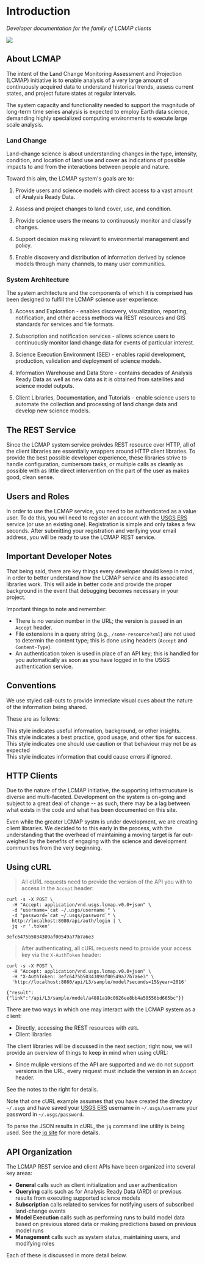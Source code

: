 # Introduction

*Developer documentation for the family of LCMAP clients*

[![][lcmap-logo]][lcmap-logo-large]

[lcmap-logo]: images/lcmap-logo-1-250px.png
[lcmap-logo-large]: images/lcmap-logo-1-1000px.png


## About LCMAP

The intent of the Land Change Monitoring Assessment and Projection (LCMAP) initiative is to enable analysis of a very large amount of continuously acquired data to understand historical trends, assess current states, and project future states at regular intervals.

The system capacity and functionality needed to support the magnitude of long-term time series analysis is expected to employ Earth data science, demanding highly specialized computing environments to execute large scale analysis.


### Land Change

Land-change science is about understanding changes in the type, intensity, condition, and location of land use and cover as indications of possible impacts to and from the interactions between people and nature.

Toward this aim, the LCMAP system's goals are to:

1. Provide users and science models with direct access to a vast amount of Analysis Ready Data.

1. Assess and project changes to land cover, use, and condition.

1. Provide science users the means to continuously monitor and classify changes.

1. Support decision making relevant to environmental management and policy.

1. Enable discovery and distribution of information derived by science models through many channels, to many user communities.


### System Architecture

The system architecture and the components of which it is comprised has been designed to fulfill the LCMAP science user experience:

1. Access and Exploration - enables discovery, visualization, reporting, notification, and other access methods via REST resources and GIS standards for services and file formats.

1. Subscription and notification services - allows science users to continuously monitor land change data for events of particular interest.

1. Science Execution Environment (SEE) - enables rapid development, production, validation and deployment of science models.

1. Information Warehouse and Data Store - contains decades of Analysis Ready Data as well as new data as it is obtained from satellites and science model outputs.

1. Client Libraries, Documentation, and Tutorials - enable science users to automate the collection and processing of land change data and develop new science models.


## The REST Service

Since the LCMAP system service proivdes REST resource over HTTP, all of the client libraries are essentially wrappers around HTTP client libraries. To provide the best possible developer experience, these libraries strive to handle configuration, cumbersom tasks, or multiple calls as cleanly as possible with as little direct intervention on the part of the user as makes good, clean sense.


## Users and Roles

In order to use the LCMAP service, you need to be authenticated as a value user. To do this, you will need to register an account with the [USGS ERS](https://ers.cr.usgs.gov/login/) service (or use an existing one). Registration is simple and only takes a few seconds. After submitting your registration and verifying your email address, you will be ready to use the LCMAP REST service.


## Important Developer Notes

That being said, there are key things every developer should keep in mind, in order to better understand how the LCMAP service and its associated libraries work. This will aide in better code and provide the proper background in the event that debugging becomes necessary in your project.

Important things to note and remember:

* There is no version number in the URL; the version is passed in an ``Accept``
  header.
* File extensions in a query string (e.g., ``/some-resource?xml``) are not
  used to determin the content type; this is done using headers (``Accept``
  and ``Content-Type``).
* An authentication token is used in place of an API key; this is handled for
  you automatically as soon as you have logged in to the USGS authentication
  service.


## Conventions

We use styled call-outs to provide immediate visual cues about the nature of
the information being shared.

These are as follows:

<aside class="info">
This style indicates useful information, background, or other insights.
</aside>

<aside class="success">
This style indicates a best practice, good usage, and other tips for success.
</aside>

<aside class="caution">
This style indicates one should use caution or that behaviour may not be as
expected
</aside>

<aside class="danger">
This style indicates information that could cause errors if ignored.
</aside>

## HTTP Clients

Due to the nature of the LCMAP initiative, the supporting infrastrucuture is diverse and multi-faceted. Development on the system is on-going and subject to a great deal of change -- as such, there may be a lag between what exists in the code and what has been documented on this site.

Even while the greater LCMAP systm is under development, we are creating client libraries. We decided to to this early in the process, with the understanding that the overhead of maintaining a moving target is far out-weighed by the benefits of engaging with the science and development communities from the very beginning.


## Using cURL

> All cURL requests need to provide the version of the API you with to access in the ``Accept`` header:


```shell
curl -s -X POST \
  -H "Accept: application/vnd.usgs.lcmap.v0.0+json" \
  -d "username=`cat ~/.usgs/username`" \
  -d "password=`cat ~/.usgs/password`" \
  http://localhost:8080/api/auth/login | \
  jq -r '.token'
```
```shell
3efc6475b5034309af00549a77b7a6e3
```

> After authenticating, all cURL requests need to provide your access key via the ``X-AuthToken`` header:

```shell
curl -s -X POST \
  -H "Accept: application/vnd.usgs.lcmap.v0.0+json" \
  -H "X-AuthToken: 3efc6475b5034309af00549a77b7a6e3" \
  'http://localhost:8080/api/L3/sample/model?seconds=15&year=2016'
```
```shell
{"result":{"link":"/api/L3/sample/model/a4881a10c0026ee8bb4a50556bd665bc"}}
```

There are two ways in which one may interact with the LCMAP system as a
client:

* Directly, accessing the REST resources with ``cURL``
* Client libraries

The client libraries will be discussed in the next section; right now, we will provide an overview of things to keep in mind when using cURL:

* Since muliple versions of the API are supported and we do not support versions in the URL, every request must include the version in an ``Accept`` header.

See the notes to the right for details.

Note that one cURL example assumes that you have created the directory ``~/.usgs`` and have saved your [USGS ERS](https://ers.cr.usgs.gov/login/) username in ``~/.usgs/username`` your password in ``~/.usgs/password``.

<aside class="info">
To parse the JSON results in cURL, the <code>jq</code> command line utility is being used. See the <a href="https://stedolan.github.io/jq/">jq site</a> for more details.
</aside>

## API Organization

The LCMAP REST service and client APIs have been organized into several key areas:

* **General** calls such as client initialization and user authentication
* **Querying** calls such as for Analysis Ready Data (ARD) or previous results from executing supported science models
* **Subscription** calls related to services for notifying users of subscribed land-change events
* **Model Execution** calls such as performing runs to build model data based on previous stored data or making predictions based on previous model runs
* **Management** calls such as system status, maintaining users, and modifying roles

Each of these is discussed in more detail below.


